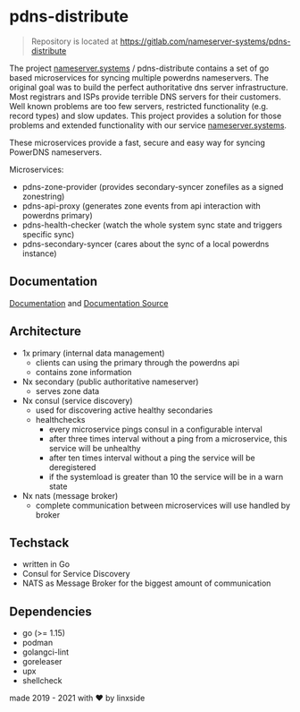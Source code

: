 # pdns-distribute

> Repository is located at https://gitlab.com/nameserver-systems/pdns-distribute

The project [nameserver.systems](https://nameserver.systems) / pdns-distribute contains a set of go based microservices
for syncing multiple powerdns nameservers. The original goal was to build the perfect authoritative dns server
infrastructure. Most registrars and ISPs provide terrible DNS servers for their customers. Well known problems are too few servers,
restricted functionality (e.g. record types) and slow updates. This project provides a solution for those
problems and extended functionality with our service [nameserver.systems](https://nameserver.systems).

These microservices provide a fast, secure and easy way for syncing PowerDNS nameservers.

Microservices:
- pdns-zone-provider (provides secondary-syncer zonefiles as a signed zonestring)
- pdns-api-proxy (generates zone events from api interaction with powerdns primary)
- pdns-health-checker (watch the whole system sync state and triggers specific sync)
- pdns-secondary-syncer (cares about the sync of a local powerdns instance)

## Documentation

[Documentation](https://docs.nameserver.systems) and [Documentation Source](./docs)

## Architecture

- 1x primary (internal data management)
    - clients can using the primary through the powerdns api
    - contains zone information
- Nx secondary (public authoritative nameserver)
    - serves zone data
- Nx consul (service discovery)
    - used for discovering active healthy secondaries
    - healthchecks
        - every microservice pings consul in a configurable interval
        - after three times interval without a ping from a microservice, this service will be unhealthy
        - after ten times interval without a ping the service will be deregistered
        - if the systemload is greater than 10 the service will be in a warn state
- Nx nats (message broker)
    - complete communication between microservices will use handled by broker

## Techstack

* written in Go
* Consul for Service Discovery
* NATS as Message Broker for the biggest amount of communication

## Dependencies

* go (>= 1.15)
* podman
* golangci-lint
* goreleaser
* upx
* shellcheck

made 2019 - 2021 with ❤ by linxside
